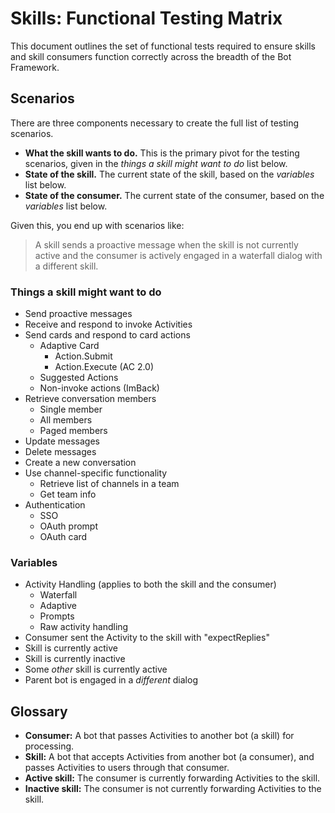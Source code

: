 # Skills: Functional Testing Matrix

This document outlines the set of functional tests required to ensure skills and skill consumers function correctly across the breadth of the Bot Framework.

## Scenarios

There are three components necessary to create the full list of testing scenarios.

- **What the skill wants to do.** This is the primary pivot for the testing scenarios, given in the *things a skill might want to do* list below.
- **State of the skill.** The current state of the skill, based on the *variables* list below.
- **State of the consumer.** The current state of the consumer, based on the *variables* list below.

Given this, you end up with scenarios like:

> A skill sends a proactive message when the skill is not currently active and the consumer is actively engaged in a waterfall dialog with a different skill.

### Things a skill might want to do

- Send proactive messages
- Receive and respond to invoke Activities
- Send cards and respond to card actions
  - Adaptive Card
    - Action.Submit
    - Action.Execute (AC 2.0)
  - Suggested Actions
  - Non-invoke actions (ImBack)
- Retrieve conversation members
  - Single member
  - All members
  - Paged members
- Update messages
- Delete messages
- Create a new conversation
- Use channel-specific functionality
  - Retrieve list of channels in a team
  - Get team info
- Authentication
  - SSO
  - OAuth prompt
  - OAuth card

### Variables

- Activity Handling (applies to both the skill and the consumer)
  - Waterfall
  - Adaptive
  - Prompts
  - Raw activity handling
- Consumer sent the Activity to the skill with "expectReplies"
- Skill is currently active
- Skill is currently inactive
- Some _other_ skill is currently active
- Parent bot is engaged in a _different_ dialog

## Glossary

- **Consumer:** A bot that passes Activities to another bot (a skill) for processing.
- **Skill:** A bot that accepts Activities from another bot (a consumer), and passes Activities to users through that consumer.
- **Active skill:** The consumer is currently forwarding Activities to the skill.
- **Inactive skill:** The consumer is not currently forwarding Activities to the skill.

